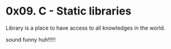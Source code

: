 # 0x09. C - Static libraries

Library is a place to have access to all knowledges in the world.

sound funny huh!!!!!

